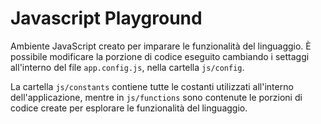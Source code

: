 # Javascript Playground

Ambiente JavaScript creato per imparare le funzionalità del linguaggio. È possibile modificare la porzione di codice eseguito cambiando i settaggi all'interno del file `app.config.js`, nella cartella `js/config`.

La cartella `js/constants` contiene tutte le costanti utilizzati all'interno dell'applicazione, mentre in `js/functions` sono contenute le porzioni di codice create per esplorare le funzionalità del linguaggio.
